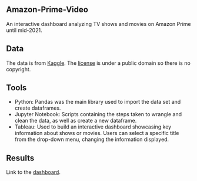 ## Amazon-Prime-Video

An interactive dashboard analyzing TV shows and movies on Amazon Prime until mid-2021.

## Data

The data is from [Kaggle](https://www.kaggle.com/datasets/shivamb/amazon-prime-movies-and-tv-shows). The [license](https://creativecommons.org/publicdomain/zero/1.0/) is under a public domain so there is no copyright.

## Tools

- Python: Pandas was the main library used to import the data set and create dataframes.
- Jupyter Notebook: Scripts containing the steps taken to wrangle and clean the data, as well as create a new dataframe.
- Tableau: Used to build an interactive dashboard showcasing key information about shows or movies. Users can select a specific title from the drop-down menu, changing the information displayed.

## Results

Link to the [dashboard](https://public.tableau.com/views/AmazonPrimeVideoAnalysis_16902463632870/PrimeDashboard?%3Adisplay_count=n&%3Alanguage=en-US&%3Aorigin=viz_share_link).
